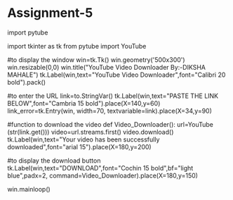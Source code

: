 # Assignment-5

import pytube

import tkinter as tk
from pytube import YouTube

#to display the window
win=tk.Tk()
win.geometry('500x300')
win.resizable(0,0)
win.title("YouTube Video Downloader By:-DIKSHA MAHALE")
tk.Label(win,text="YouTube Video Downloader",font="Calibri 20 bold").pack()

#to enter the URL
link=to.StringVar()
tk.Label(win,text="PASTE THE LINK BELOW",font="Cambria 15 bold").place(X=140,y=60)
link_error=tk.Entry(win, width=70, textvariable=link).place(X=34,y=90)

#function to download the video
def Video_Downloader():
    url=YouTube (str(link.get()))
    video=url.streams.first()
    video.download()
    tk.Label(win,text="Your video has been successfully downloaded",font="arial 15").place(X=180,y=200)

#to display the download button
tk.Label(win,text="DOWNLOAD",font="Cochin 15 bold",bf="light blue",padx=2, command=Video_Downloader).place(X=180,y=150)

win.mainloop()
